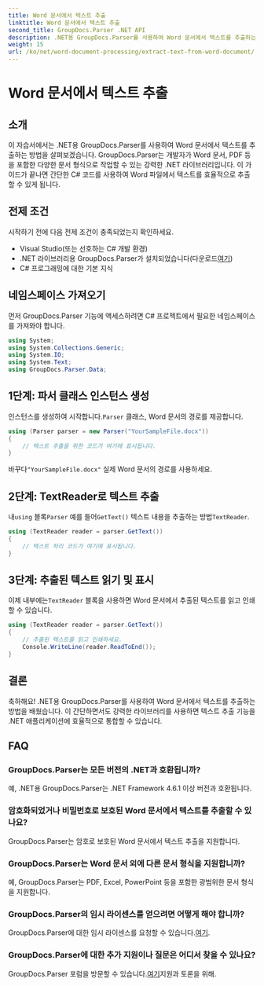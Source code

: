 ```yaml
---
title: Word 문서에서 텍스트 추출
linktitle: Word 문서에서 텍스트 추출
second_title: GroupDocs.Parser .NET API
description: .NET용 GroupDocs.Parser를 사용하여 Word 문서에서 텍스트를 추출하는 방법을 알아보세요. 코드 예제가 포함된 단계별 가이드입니다.
weight: 15
url: /ko/net/word-document-processing/extract-text-from-word-document/
---
```


# Word 문서에서 텍스트 추출

## 소개
이 자습서에서는 .NET용 GroupDocs.Parser를 사용하여 Word 문서에서 텍스트를 추출하는 방법을 살펴보겠습니다. GroupDocs.Parser는 개발자가 Word 문서, PDF 등을 포함한 다양한 문서 형식으로 작업할 수 있는 강력한 .NET 라이브러리입니다. 이 가이드가 끝나면 간단한 C# 코드를 사용하여 Word 파일에서 텍스트를 효율적으로 추출할 수 있게 됩니다.
## 전제 조건
시작하기 전에 다음 전제 조건이 충족되었는지 확인하세요.
- Visual Studio(또는 선호하는 C# 개발 환경)
- .NET 라이브러리용 GroupDocs.Parser가 설치되었습니다(다운로드[여기](https://releases.groupdocs.com/parser/net/))
- C# 프로그래밍에 대한 기본 지식

## 네임스페이스 가져오기
먼저 GroupDocs.Parser 기능에 액세스하려면 C# 프로젝트에서 필요한 네임스페이스를 가져와야 합니다.
```csharp
using System;
using System.Collections.Generic;
using System.IO;
using System.Text;
using GroupDocs.Parser.Data;
```
## 1단계: 파서 클래스 인스턴스 생성
 인스턴스를 생성하여 시작합니다.`Parser` 클래스, Word 문서의 경로를 제공합니다.
```csharp
using (Parser parser = new Parser("YourSampleFile.docx"))
{
    // 텍스트 추출을 위한 코드가 여기에 표시됩니다.
}
```
 바꾸다`"YourSampleFile.docx"` 실제 Word 문서의 경로를 사용하세요.
## 2단계: TextReader로 텍스트 추출
 내`using` 블록`Parser` 예를 들어`GetText()` 텍스트 내용을 추출하는 방법`TextReader`.
```csharp
using (TextReader reader = parser.GetText())
{
    // 텍스트 처리 코드가 여기에 표시됩니다.
}
```
## 3단계: 추출된 텍스트 읽기 및 표시
 이제 내부에는`TextReader` 블록을 사용하면 Word 문서에서 추출된 텍스트를 읽고 인쇄할 수 있습니다.
```csharp
using (TextReader reader = parser.GetText())
{
    // 추출된 텍스트를 읽고 인쇄하세요.
    Console.WriteLine(reader.ReadToEnd());
}
```

## 결론
축하해요! .NET용 GroupDocs.Parser를 사용하여 Word 문서에서 텍스트를 추출하는 방법을 배웠습니다. 이 간단하면서도 강력한 라이브러리를 사용하면 텍스트 추출 기능을 .NET 애플리케이션에 효율적으로 통합할 수 있습니다.

## FAQ
### GroupDocs.Parser는 모든 버전의 .NET과 호환됩니까?
예, .NET용 GroupDocs.Parser는 .NET Framework 4.6.1 이상 버전과 호환됩니다.
### 암호화되었거나 비밀번호로 보호된 Word 문서에서 텍스트를 추출할 수 있나요?
GroupDocs.Parser는 암호로 보호된 Word 문서에서 텍스트 추출을 지원합니다.
### GroupDocs.Parser는 Word 문서 외에 다른 문서 형식을 지원합니까?
예, GroupDocs.Parser는 PDF, Excel, PowerPoint 등을 포함한 광범위한 문서 형식을 지원합니다.
### GroupDocs.Parser의 임시 라이센스를 얻으려면 어떻게 해야 합니까?
 GroupDocs.Parser에 대한 임시 라이센스를 요청할 수 있습니다.[여기](https://purchase.groupdocs.com/temporary-license/).
### GroupDocs.Parser에 대한 추가 지원이나 질문은 어디서 찾을 수 있나요?
 GroupDocs.Parser 포럼을 방문할 수 있습니다.[여기](https://forum.groupdocs.com/c/parser/17)지원과 토론을 위해.